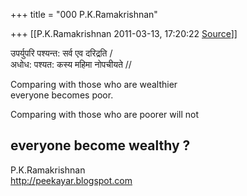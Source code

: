 +++
title = "000 P.K.Ramakrishnan"

+++
[[P.K.Ramakrishnan	2011-03-13, 17:20:22 [Source](https://groups.google.com/g/samskrita/c/SkBdsgqihJw)]]



उपर्युपरि पश्यन्त: सर्व एव दरिद्रति /  
अधोध: पश्यत: कस्य महिमा नोपचीयते //  
  
Comparing with those who are wealthier  
everyone becomes poor.  
  
Comparing with those who are poorer will not  
  
everyone become wealthy ?  
-----------------------------------  
P.K.Ramakrishnan  
<http://peekayar.blogspot.com>

